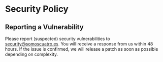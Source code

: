# Security Policy

## Reporting a Vulnerability

Please report (suspected) security vulnerabilities to [security@somoscuatro.es](mailto:security@somoscuatro.es). You will receive a response from us within 48 hours. If the issue is confirmed, we will release a patch as soon as possible depending on complexity.
